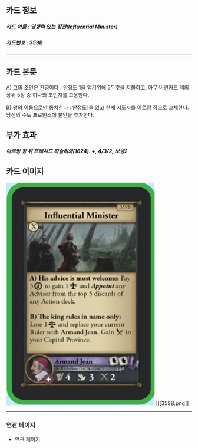 ## 카드 정보
##### 카드 이름 : 영향력 있는 장관(Influential Minister)
##### 카드번호 : 359B
---
## 카드 본문

A) 그의 조언은 환영이다 : 안정도 1을 얻기위해 5두캇을 지불하고, 아무 버린카드 덱의 상위 5장 중 하나의 조언자를 고용한다.

B) 왕의 이름으로만 통치한다 : 안정도1을 잃고 현재 지도자를 아르망 장으로 교체한다. 당신의 수도 프로빈스에 불안을 추가한다.

## 부가 효과
##### 아르망 장 뒤 프레시드 리슐리외(1624). +, 4/3/2, 보병2

## 카드 이미지
<img src="\Assets\359B.png"/>
![[359B.png]]

--- 

### 연관 페이지
- 연관 페이지
